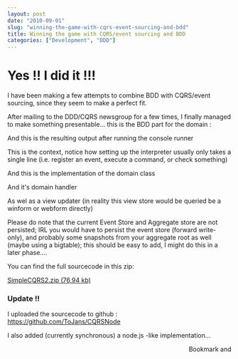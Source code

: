 ```yaml
---
layout: post
date: "2010-09-01"
slug: "winning-the-game-with-cqrs-event-sourcing-and-bdd"
title: Winning the game with CQRS/event sourcing and BDD
categories: ["Development", "DDD"]
---
```


<h1>Yes !! I did it !!!<br /></h1>
<p>I have been making a few attempts to combine BDD with CQRS/event sourcing, since they seem to make a perfect fit.</p>
<p>After mailing to the DDD/CQRS newsgroup for a few times, I finally managed to make something presentable... this is the BDD part for the domain :</p>
<p>
<script src="https://gist.github.com/560498.js?file=Integration.txt"></script>
</p>
<p>And this is the resulting output after running the console runner</p>
<p>
<script src="https://gist.github.com/560498.js?file=output.txt"></script>
</p>
<p></p>
<p>This is the context, notice how setting up the interpreter usually only takes a single line (i.e. register an event, execute a command, or check something)</p>
<p>
<script src="https://gist.github.com/560498.js?file=BDDAppContext.cs"></script>
</p>
<p>And this is the implementation of the domain class</p>
<p>
<script src="https://gist.github.com/560498.js?file=PositiveNumber.cs"></script>
</p>
<p>And it's domain handler</p>
<p>
<script src="https://gist.github.com/560498.js?file=PositiveNumberHandler.cs"></script>
</p>
<p>As wel as a view updater (in reality this view store would be queried be a winform or webform directly)</p>
<p>
<script src="https://gist.github.com/560498.js?file=SomeReadModelUpdater.cs"></script>
</p>
<p>Please do note that the current Event Store and Aggregate store are not persisted; IRL you would have to persist the event store (forward write-only), and probably some snapshots from your aggregate root as well (maybe using a bigtable); this should be easy to add, I might do this in a later phase....</p>
<p>You can find the full sourcecode in this zip:</p>
<p><a href="https://www.corebvba.be/blog/file.axd?file=2010%2f9%2fSimpleCQRS2.zip">SimpleCQRS2.zip (76,94 kb)</a></p>
<h3>Update !!</h3>
<p>I uploaded the sourcecode to github : <a href="https://github.com/ToJans/CQRSNode" target="_blank">https://github.com/ToJans/CQRSNode</a></p>
<p>I also added (currently synchronous) a node.js -like implementation...</p><div style="text-align:right"><a class="addthis_button" href="https://www.addthis.com/bookmark.php?v=250&amp;pub=xa-4aec37702e3161d4"><img src="https://s7.addthis.com/static/btn/v2/lg-share-en.gif" width="125" height="16" alt="Bookmark and Share" style="border:0"/></a><script type="text/javascript" src="https://s7.addthis.com/js/250/addthis_widget.js#pub=xa-4aec37702e3161d4"></script></div>
